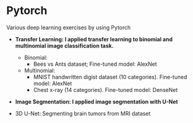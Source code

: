 # Pytorch
Various deep learning exercises by using Pytorch

* **Transfer Learning: I applied transfer learning to binomial and multinomial image classification task.** 
  * Binomial: 
    * Bees vs Ants dataset; Fine-tuned model: AlexNet
  * Multinomial: 
    * MNIST handwritten digist dataset (10 categories). Fine-tuned model: AlexNet
    * Chest x-ray (14 categories). Fine-tuned model: DenseNet
    
* **Image Segmentation: I applied image segmentation with U-Net**
 * 3D U-Net: Segmenting brain tumors from MRI dataset
